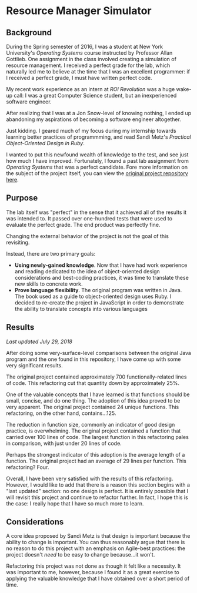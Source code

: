 # Resource Manager Simulator

## Background

During the Spring semester of 2016, I was a student at New York University's *Operating Systems* course instructed by Professor Allan Gottlieb. One assignment in the class involved creating a simulation of resource management. I received a perfect grade for the lab, which naturally led me to believe at the time that I was an excellent programmer: if I received a perfect grade, I must have written perfect code.

My recent work experience as an intern at *ROI Revolution* was a huge wake-up call: I was a great Computer Science student, but an inexperienced software engineer.

After realizing that I was at a Jon Snow-level of knowing nothing, I ended up abandoning my aspirations of becoming a software engineer altogether.

Just kidding. I geared much of my focus during my internship towards learning better practices of programmming, and read Sandi Metz's *Practical Object-Oriented Design in Ruby*.

I wanted to put this newfound wealth of knowledge to the test, and see just how much I have improved. Fortunately, I found a past lab assignment from *Operating Systems* that was a perfect candidate. Fore more information on the subject of the project itself, you can view the [original project repository here](https://github.com/JustinAMason/Operating-Systems-Labs/tree/master/Lab%2003%20(Banker's%20Algorithm)).

## Purpose

The lab itself was "perfect" in the sense that it achieved all of the results it was intended to. It passed over one-hundred tests that were used to evaluate the perfect grade. The end product was perfectly fine.

Changing the external behavior of the project is not the goal of this revisiting.

Instead, there are two primary goals:

- **Using newly-gained knowledge**. Now that I have had work experience and reading dedicated to the idea of object-oriented design considerations and best-coding practices, it was time to translate these new skills to concrete work.
- **Prove language flexibility**. The original program was written in Java. The book used as a guide to object-oriented design uses Ruby. I decided to re-create the project in JavaScript in order to demonstrate the ability to translate concepts into various languages

## Results

*Last updated July 29, 2018*

After doing some very-surface-level comparisons between the original Java program and the one found in this repository, I have come up with some very significant results.

The original project contained approximately 700 functionally-related lines of code. This refactoring cut that quantity down by approximately 25%.

One of the valuable concepts that I have learned is that functions should be small, concise, and do one thing. The adoption of this idea proved to be very apparent. The original project contained 24 unique functions. This refactoring, on the other hand, contains...125.

The reduction in function size, commonly an indicator of good design practice, is overwhelming. The original project contained a function that carried over 100 lines of code. The largest function in this refactoring pales in comparison, with just under 20 lines of code.

Perhaps the strongest indicator of this adoption is the average length of a function. The original project had an average of 29 lines per function. This refactoring? Four.

Overall, I have been very satisfied with the results of this refactoring. However, I would like to add that there is a reason this section begins with a "last updated" section: no one design is perfect. It is entirely possible that I will revisit this project and continue to refactor further. In fact, I hope this is the case: I really hope that I have so much more to learn.

## Considerations

A core idea proposed by Sandi Metz is that design is important because the ability to change is important. You can thus reasonably argue that there is no reason to do this project with an emphasis on Agile-best practices: the project doesn't *need* to be easy to change because...it won't.

Refactoring this project was not done as though it felt like a necessity. It was important to me, however, because I found it as a great exercise to applying the valuable knowledge that I have obtained over a short period of time.